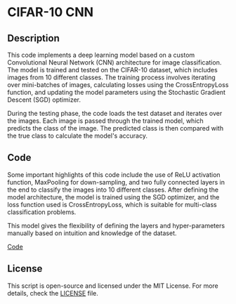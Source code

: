 # CIFAR-10 CNN

## Description
This code implements a deep learning model based on a custom Convolutional Neural Network (CNN) architecture for image classification. The model is trained and tested on the CIFAR-10 dataset, which includes images from 10 different classes. The training process involves iterating over mini-batches of images, calculating losses using the CrossEntropyLoss function, and updating the model parameters using the Stochastic Gradient Descent (SGD) optimizer.

During the testing phase, the code loads the test dataset and iterates over the images. Each image is passed through the trained model, which predicts the class of the image. The predicted class is then compared with the true class to calculate the model's accuracy.

## Code

Some important highlights of this code include the use of ReLU activation function, MaxPooling for down-sampling, and two fully connected layers in the end to classify the images into 10 different classes. After defining the model architecture, the model is trained using the SGD optimizer, and the loss function used is CrossEntropyLoss, which is suitable for multi-class classification problems.

This model gives the flexibility of defining the layers and hyper-parameters manually based on intuition and knowledge of the dataset.

[Code](CIFAR_10_CNN.ipynb)

## License

This script is open-source and licensed under the MIT License. For more details, check the [LICENSE](LICENSE) file.
